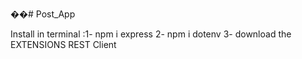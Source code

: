 ��#   P o s t _ A p p 


Install in terminal :1- npm i express
                     2- npm i dotenv
3- download the EXTENSIONS REST Client

 
 
